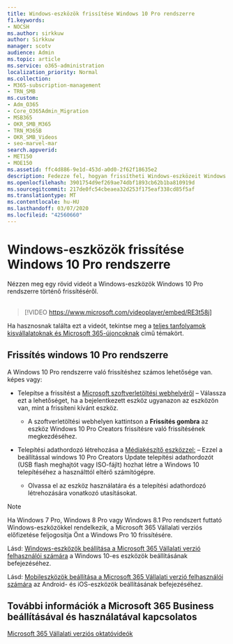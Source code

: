 ```yaml
---
title: Windows-eszközök frissítése Windows 10 Pro rendszerre
f1.keywords:
- NOCSH
ms.author: sirkkuw
author: Sirkkuw
manager: scotv
audience: Admin
ms.topic: article
ms.service: o365-administration
localization_priority: Normal
ms.collection:
- M365-subscription-management
- TRN_SMB
ms.custom:
- Adm_O365
- Core_O365Admin_Migration
- MSB365
- OKR_SMB_M365
- TRN_M365B
- OKR_SMB_Videos
- seo-marvel-mar
search.appverid:
- MET150
- MOE150
ms.assetid: ffc4d886-9e1d-453d-a0d0-2f62f18635e2
description: Fedezze fel, hogyan frissítheti Windows-eszközeit Windows 10 Pro rendszerre, hogy fejlettebb biztonsági és üzleti hálózati funkciókat használhasson.
ms.openlocfilehash: 3901754d9ef269ae74dbf1893cb62b1ba810919d
ms.sourcegitcommit: 217de0fc54cbeaea32d253f175eaf338cd85f5af
ms.translationtype: MT
ms.contentlocale: hu-HU
ms.lasthandoff: 03/07/2020
ms.locfileid: "42560660"
---
```

# <a name="upgrade-windows-devices-to-windows-10-pro"></a>Windows-eszközök frissítése Windows 10 Pro rendszerre

Nézzen meg egy rövid videót a Windows-eszközök Windows 10 Pro rendszerre történő frissítéséről.<br><br>

> [!VIDEO https://www.microsoft.com/videoplayer/embed/RE3t58j] 

Ha hasznosnak találta ezt a videót, tekintse meg a [teljes tanfolyamok kisvállalatoknak és Microsoft 365-újoncoknak](https://support.office.com/article/6ab4bbcd-79cf-4000-a0bd-d42ce4d12816) című témakört.

## <a name="upgrade-to-windows-10-pro"></a>Frissítés windows 10 Pro rendszerre
  
A Windows 10 Pro rendszerre való frissítéshez számos lehetősége van. képes vagy:
    
- Telepítse a frissítést a [Microsoft szoftverletöltési webhelyéről](https://go.microsoft.com/fwlink/?LinkID=836951 ) &ndash; Válassza ezt a lehetőséget, ha a bejelentkezett eszköz ugyanazon az eszközön van, mint a frissíteni kívánt eszköz. 

    - A szoftverletöltési webhelyen kattintson a **Frissítés gombra** az eszköz Windows 10 Pro Creators frissítésre való frissítésének megkezdéséhez. 
    
- Telepítési adathordozó létrehozása a [Médiakészítő eszközzel:](https://go.microsoft.com/fwlink/?LinkID=836960) &ndash; Ezzel a beállítással windows 10 Pro Creators Update telepítési adathordozót (USB flash meghajtót vagy ISO-fájlt) hozhat létre a Windows 10 telepítéséhez a használttól eltérő számítógépre.

    - Olvassa el az eszköz használatára és a telepítési adathordozó létrehozására vonatkozó utasításokat. 

> [!NOTE]
> Ha Windows 7 Pro, Windows 8 Pro vagy Windows 8.1 Pro rendszert futtató Windows-eszközökkel rendelkezik, a Microsoft 365 Vállalati verziós előfizetése feljogosítja Önt a Windows Pro 10 frissítésére.
    
Lásd: [Windows-eszközök beállítása a Microsoft 365 Vállalati verzió felhasználói számára](set-up-windows-devices.md) a Windows 10-es eszközök beállításának befejezéséhez. 
  
Lásd: [Mobileszközök beállítása a Microsoft 365 Vállalati verzió felhasználói számára](set-up-mobile-devices.md) az Android- és iOS-eszközök beállításának befejezéséhez. 
  
## <a name="for-more-on-setting-up-and-using-microsoft-365-business"></a>További információk a Microsoft 365 Business beállításával és használatával kapcsolatos

[Microsoft 365 Vállalati verziós oktatóvideók](https://support.office.com/article/6ab4bbcd-79cf-4000-a0bd-d42ce4d12816)
